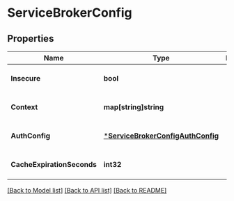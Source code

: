 # ServiceBrokerConfig

## Properties
Name | Type | Description | Notes
------------ | ------------- | ------------- | -------------
**Insecure** | **bool** |  | [optional] [default to null]
**Context** | **map[string]string** |  | [optional] [default to null]
**AuthConfig** | [***ServiceBrokerConfigAuthConfig**](ServiceBroker_Config_AuthConfig.md) |  | [optional] [default to null]
**CacheExpirationSeconds** | **int32** |  | [optional] [default to null]

[[Back to Model list]](../README.md#documentation-for-models) [[Back to API list]](../README.md#documentation-for-api-endpoints) [[Back to README]](../README.md)


